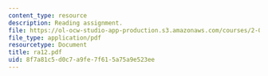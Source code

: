 ```yaml
---
content_type: resource
description: Reading assignment.
file: https://ol-ocw-studio-app-production.s3.amazonaws.com/courses/2-002-mechanics-and-materials-ii-spring-2004/8f7a81c5d0c7a9fe7f615a75a9e523ee_ra12.pdf
file_type: application/pdf
resourcetype: Document
title: ra12.pdf
uid: 8f7a81c5-d0c7-a9fe-7f61-5a75a9e523ee
---
```

